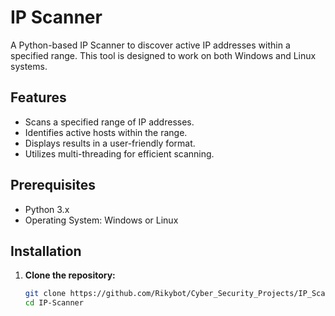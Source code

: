 # IP Scanner

A Python-based IP Scanner to discover active IP addresses within a specified range. This tool is designed to work on both Windows and Linux systems.

## Features

- Scans a specified range of IP addresses.
- Identifies active hosts within the range.
- Displays results in a user-friendly format.
- Utilizes multi-threading for efficient scanning.

## Prerequisites

- Python 3.x
- Operating System: Windows or Linux

## Installation

1. **Clone the repository:**

   ```bash
   git clone https://github.com/Rikybot/Cyber_Security_Projects/IP_Scanner.py
   cd IP-Scanner
